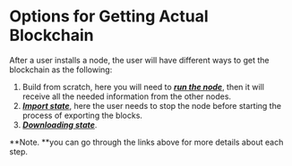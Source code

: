 # Options for Getting Actual Blockchain

After a user installs a node, the user will have different ways to get the blockchain as the following:

1. Build from scratch, here you will need to [_**run the node**_](/waves-full-node/how-to-install-a-node/how-to-install-a-node.md), then it will receive all the needed information from the other nodes.
2. [_**Import state**_](/waves-full-node/options-for-getting-actual-blockchain/export-and-import-from-the-blockchain.md), here the user needs to stop the node before starting the process of exporting the blocks.
3. [_**Downloading state**_](/waves-full-node/options-for-getting-actual-blockchain/state-downloading-and-applying.md).

**Note. **you can go through the links above for more details about each step.

